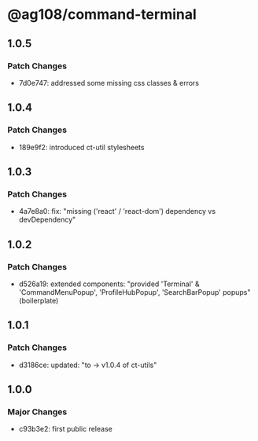 # @ag108/command-terminal

## 1.0.5

### Patch Changes

- 7d0e747: addressed some missing css classes & errors

## 1.0.4

### Patch Changes

- 189e9f2: introduced ct-util stylesheets

## 1.0.3

### Patch Changes

- 4a7e8a0: fix: "missing ('react' / 'react-dom') dependency vs devDependency"

## 1.0.2

### Patch Changes

- d526a19: extended components: "provided 'Terminal' & 'CommandMenuPopup', 'ProfileHubPopup', 'SearchBarPopup' popups" (boilerplate)

## 1.0.1

### Patch Changes

- d3186ce: updated: "to -> v1.0.4 of ct-utils"

## 1.0.0

### Major Changes

- c93b3e2: first public release
